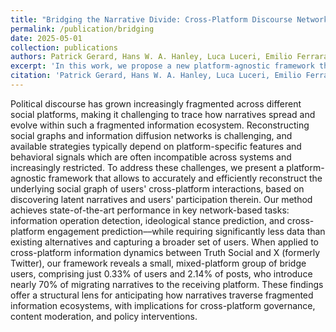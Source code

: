 ```yaml
---
title: "Bridging the Narrative Divide: Cross-Platform Discourse Networks in Fragmented Ecosystems"
permalink: /publication/bridging
date: 2025-05-01
collection: publications
authors: Patrick Gerard, Hans W. A. Hanley, Luca Luceri, Emilio Ferrara
excerpt: 'In this work, we propose a new platform-agnostic framework that enables accurate reconstruction of cross-platform social graphs by uncovering latent narratives, revealing that a small group of bridge users drives most narrative migration between platforms like Truth Social and X, with broad implications for content moderation and policy..'
citation: 'Patrick Gerard, Hans W. A. Hanley, Luca Luceri, Emilio Ferrara."Bridging the Narrative Divide: Cross-Platform Discourse Networks in Fragmented Ecosystems." (2025)'
---
```

Political discourse has grown increasingly fragmented across different social platforms, making it challenging to trace how narratives spread and evolve within such a fragmented information ecosystem. Reconstructing social graphs and information diffusion networks is challenging, and available strategies typically depend on platform-specific features and behavioral signals which are often incompatible across systems and increasingly restricted. To address these challenges, we present a platform-agnostic framework that allows to accurately and efficiently reconstruct the underlying social graph of users' cross-platform interactions, based on discovering latent narratives and users' participation therein. Our method achieves state-of-the-art performance in key network-based tasks: information operation detection, ideological stance prediction, and cross-platform engagement prediction––while requiring significantly less data than existing alternatives and capturing a broader set of users. When applied to cross-platform information dynamics between Truth Social and X (formerly Twitter), our framework reveals a small, mixed-platform group of bridge users, comprising just 0.33% of users and 2.14% of posts, who introduce nearly 70% of migrating narratives to the receiving platform. These findings offer a structural lens for anticipating how narratives traverse fragmented information ecosystems, with implications for cross-platform governance, content moderation, and policy interventions.
